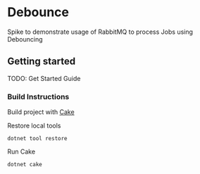 # Debounce
Spike to demonstrate usage of RabbitMQ to process Jobs using Debouncing

## Getting started
TODO: Get Started Guide

### Build Instructions
Build project with [Cake](https://cakebuild.net)

Restore local tools
```
dotnet tool restore
```

Run Cake
```
dotnet cake
```
